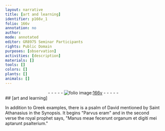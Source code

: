 ```yaml
---
layout: narrative
title: [art and learning]
identifier: p166v_1
folio: 166v
annotation: no
author:
mode: annotated
editor: GR8975 Seminar Participants
rights: Public Domain
purposes: [observation]
activities: [description]
materials: []
tools: []
colors: []
plants: []
animals: []
---
```


 <div class="folio" align="center">- - - - - <a href="http://gallica.bnf.fr/ark:/12148/btv1b10500001g/f338.image" target="_blank"><img src="https://cu-mkp.github.io/GR8975-edition/assets/photo-icon.png" alt="folio image: " style="display:inline-block; margin-bottom:-3px;"/>166v</a> - - - - - </div> 
## [art and learning]

 
<span class="activity">In addition to <span class="name">Greek</span> examples, there is a <span class="name">psalm of David</span> mentioned by <span class="name">Saint Athanasius</span> in the <span class="name">Synopsis</span>. It begins "Parvus eram" and in the second verse the royal prophet says, "Manus meae fecerunt organum et digiti mei aptarunt psalterium."</span>
 